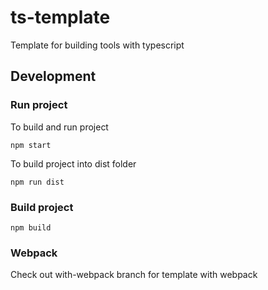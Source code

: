 # ts-template

Template for building tools with typescript

## Development

### Run project

To build and run project

```shell
npm start
```

To build project into dist folder

```shell
npm run dist
```

### Build project

```shell
npm build
```

### Webpack

Check out with-webpack branch for template with webpack

